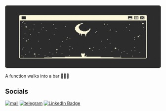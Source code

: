 [![Header](https://github.com/realDaniil/realdaniil/blob/main/assets/Open-A-New-Window.gif)]()


A function walks into a bar 🐌🐌🐌

## Socials
[![mail](https://img.shields.io/badge/Gmail-D14836?style=for-the-badge&logo=gmail&logoColor=white)](mailto:daniilgirzhev@gmail.com)
[![telegram](https://img.shields.io/badge/Telegram-2CA5E0?style=for-the-badge&logo=telegram&logoColor=white)](https://t.me/rl_daniil)
[![LinkedIn Badge](https://img.shields.io/badge/LinkedIn-0A66C2?logo=linkedin&logoColor=fff&style=for-the-badge)](https://www.linkedin.com/in/daniil-hirzhev/)
